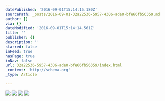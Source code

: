 ```yaml
---
datePublished: '2016-09-01T15:14:15.180Z'
sourcePath: _posts/2016-09-01-32a22536-5957-4306-ade0-bfe66fb56359.md
author: []
via: {}
dateModified: '2016-09-01T15:14:14.561Z'
title: ''
publisher: {}
description: ''
starred: false
inFeed: true
hasPage: true
inNav: false
url: 32a22536-5957-4306-ade0-bfe66fb56359/index.html
_context: 'http://schema.org'
_type: Article

---
```

![](https://the-grid-user-content.s3-us-west-2.amazonaws.com/ebd4c88e-c478-4dc5-97a4-2bcf3bc553e0.jpg)
![](https://the-grid-user-content.s3-us-west-2.amazonaws.com/3d8f55d4-71c5-42e4-91c5-bc27fc4db975.jpg)
![](https://the-grid-user-content.s3-us-west-2.amazonaws.com/2b00f68a-f60c-4983-b8e5-6b3381efc2e4.jpg)
![](https://the-grid-user-content.s3-us-west-2.amazonaws.com/d327acee-99ea-4c0a-966c-ed2aae2d6916.jpg)